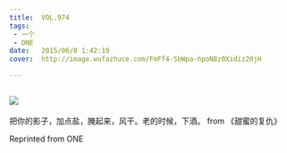 ```yaml
---
title:	VOL.974
tags:
 - 一个
 - ONE
date:	2015/06/8 1:42:19
cover:	http://image.wufazhuce.com/FmFf4-SbWpa-hpoN8z0Xidiz20jH

---
```

![](http://image.wufazhuce.com/FmFf4-SbWpa-hpoN8z0Xidiz20jH)
---

把你的影子，加点盐，腌起来，风干。老的时候，下酒。 from 《甜蜜的复仇》
 
Reprinted from ONE
